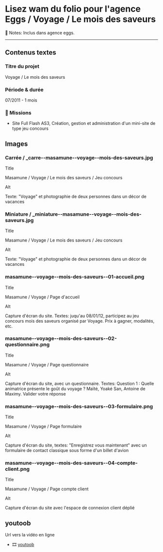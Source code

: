# Lisez wam du folio pour l'agence Eggs / Voyage / Le mois des saveurs

📝 Notes: Inclus dans agence eggs.

---

## Contenus textes

### Titre du projet

Voyage / Le mois des saveurs

### Période & durée

07/2011 - 1 mois

### 🎯 Missions

- Site Full Flash AS3, Création, gestion et administration d'un mini-site de type jeu concours

## Images

### Carrée / _carre--masamune--voyage--mois-des-saveurs.jpg

Title

Masamune / Voyage / Le mois des saveurs / Jeu concours

Alt

Texte: "Voyage" et photographie de deux personnes dans un décor de vacances

### Miniature / _miniature--masamune--voyage--mois-des-saveurs.jpg

Title

Masamune / Voyage / Le mois des saveurs / Jeu concours

Alt

Texte: "Voyage" et photographie de deux personnes dans un décor de vacances

### masamune--voyage--mois-des-saveurs--01-accueil.png

Title

Masamune / Voyage / Page d'accueil

Alt

Capture d'écran du site. Textes: juqu'au 08/01/12, participez au jeu concours mois des saveurs organisé par Voyage. Prix à gagner, modalités, etc.

### masamune--voyage--mois-des-saveurs--02-questionnaire.png

Title

Masamune / Voyage / Page questionnaire

Alt

Capture d'écran du site, avec un questionnaire. Textes: Question 1 : Quelle animatrice présente le goût du voyage ? Maïté, Yoaké San, Antoine de Maximy. Valider votre réponse

### masamune--voyage--mois-des-saveurs--03-formulaire.png

Title

Masamune / Voyage / Page formulaire

Alt

Capture d'écran du site, textes: "Enregistrez vous maintenant" avec un formulaire de contact classique sous forme d'un billet d'avion

### masamune--voyage--mois-des-saveurs--04-compte-client.png

Title

Masamune / Voyage / Page compte client

Alt

Capture d'écran du site avec l'espace de connexion client déplié

## youtoob

Url vers la vidéo en ligne

- 🎞️ [youtoob](https://www.youtube.com/watch?v=49n7qFvwgts)

